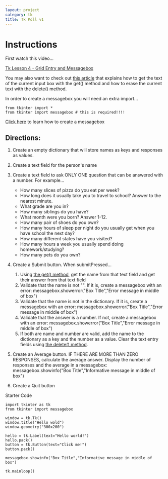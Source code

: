 ```yaml
---
layout: project
category: tk
title: Tk Poll v1
---
```


# Instructions  

First watch this video...

[Tk Lesson 4 - Grid Entry and Messagebox](https://drive.google.com/file/d/18mbOExKqetH_uKfzx0EoMf6QpucpWVGk/view?usp=sharing)

You may also want to check out [this article](https://python-commandments.org/tkinter-entry-widget/) that explains how to get the text of the current input box with the get() method and how to erase the current text with the delete() method.

In order to create a messagebox you will need an extra import…
```
from tkinter import *
from tkinter import messagebox # this is required!!!!
```

[Click here](https://www.javatpoint.com/python-tkinter-messagebox) to learn how to create a messagebox

## Directions:

1. Create an empty dictionary that will store names as keys and responses as values.
1. Create a text field for the person's name
1. Create a text field to ask ONLY ONE question that can be answered with a number. For example...
    - How many slices of pizza do you eat per week?
    - How long does it usually take you to travel to school? Answer to the nearest minute.
    - What grade are you in?
    - How many siblings do you have?
    - What month were you born? Answer 1-12.
    - How many pair of shoes do you own?
    - How many hours of sleep per night do you usually get when you have school the next day?
    - How many different states have you visited?
    - How many hours a week you usually spend doing homework/studying?
    - How many pets do you own?
1. Create a Submit button. When submitPressed...
    1. Using [the get() method](https://python-commandments.org/tkinter-entry-widget/), get the name from that text field and get their answer from that text field
    1. Validate that the name is not "". If it is, create a messagebox with an error: messagebox.showerror("Box Title","Error message in middle of box")
    1. Validate that the name is not in the dictionary. If it is, create a messagebox with an error: messagebox.showerror("Box Title","Error message in middle of box")
    1. Validate that the answer is a number. If not, create a messagebox with an error: messagebox.showerror("Box Title","Error message in middle of box")
    1. If both are name and number are valid, add the name to the dictionary as a key and the number as a value. Clear the text entry fields using [the delete() method](https://python-commandments.org/tkinter-entry-widget/).

1. Create an Average button. IF THERE ARE MORE THAN ZERO RESPONSES, calculate the average answer. Display the number of responses and the average in a messagebox: messagebox.showinfo("Box Title","Informative message in middle of box")
1. Create a Quit button


Starter Code
```
import tkinter as tk
from tkinter import messagebox

window = tk.Tk()
window.title("Hello wold")
window.geometry("300x200")

hello = tk.Label(text="Hello world!")
hello.pack()
button = tk.Button(text="Click me!")
button.pack()

messagebox.showinfo("Box Title","Informative message in middle of box")

tk.mainloop()
```

